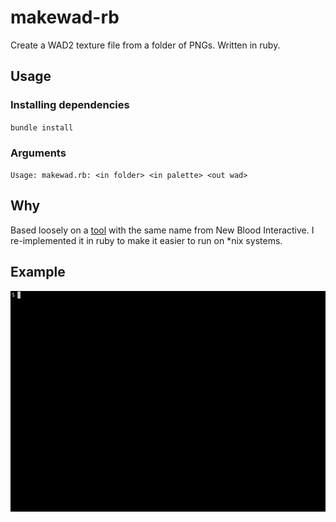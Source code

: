 # makewad-rb

Create a WAD2 texture file from a folder of PNGs. Written in ruby.

## Usage

### Installing dependencies

`bundle install`

### Arguments

`Usage: makewad.rb: <in folder> <in palette> <out wad>`

## Why

Based loosely on a [tool](https://github.com/NewBloodInteractive/MakeWad) with the same name from New Blood Interactive. I re-implemented it in ruby to make it easier to run on *nix systems.

## Example

![Creating a WAD file](makewad.gif)

